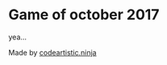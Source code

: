 Game of october 2017
====================
yea...

Made by [codeartistic.ninja](http://the.codeartistic.ninja/)
